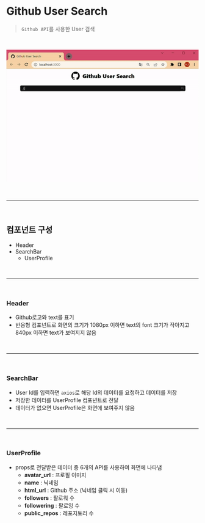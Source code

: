 # **Github User Search**

> `Github API`를 사용한 User 검색

<br>

![github](./github.gif)

<br>
<hr>
<br>

## 컴포넌트 구성

 - Header
 - SearchBar
   - UserProfile

<br>
<hr>
<br>

### **Header**

 - Github로고와 text를 표기
 - 반응형 컴포넌트로 화면의 크기가 1080px 이하면 text의 font 크기가 작아지고 840px 이하면 text가 보여지지 않음

<br>
<hr>
<br>

### **SearchBar**

 - User Id를 입력하면 `axios`로 해당 Id의 데이터를 요청하고 데이터를 저장
 - 저장한 데이터를 UserProfile 컴포넌트로 전달
 - 데이터가 없으면 UserProfile은 화면에 보여주지 않음

<br>
<hr>
<br>

### **UserProfile**

 - props로 전달받은 데이터 중 6개의 API를 사용하여 화면에 나타냄
    - **avatar_url** : 프로필 이미지
    - **name** : 닉네임
    - **html_url** : Github 주소 (닉네임 클릭 시 이동)
    - **followers** : 팔로워 수
    - **followering** : 팔로잉 수
    - **public_repos** : 레포지토리 수